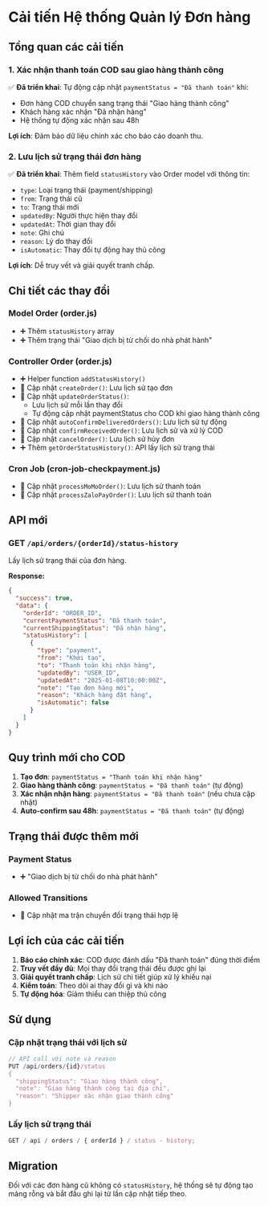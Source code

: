 # Cải tiến Hệ thống Quản lý Đơn hàng

## Tổng quan các cải tiến

### 1. Xác nhận thanh toán COD sau giao hàng thành công

✅ **Đã triển khai**: Tự động cập nhật `paymentStatus = "Đã thanh toán"` khi:

- Đơn hàng COD chuyển sang trạng thái "Giao hàng thành công"
- Khách hàng xác nhận "Đã nhận hàng"
- Hệ thống tự động xác nhận sau 48h

**Lợi ích**: Đảm bảo dữ liệu chính xác cho báo cáo doanh thu.

### 2. Lưu lịch sử trạng thái đơn hàng

✅ **Đã triển khai**: Thêm field `statusHistory` vào Order model với thông tin:

- `type`: Loại trạng thái (payment/shipping)
- `from`: Trạng thái cũ
- `to`: Trạng thái mới
- `updatedBy`: Người thực hiện thay đổi
- `updatedAt`: Thời gian thay đổi
- `note`: Ghi chú
- `reason`: Lý do thay đổi
- `isAutomatic`: Thay đổi tự động hay thủ công

**Lợi ích**: Dễ truy vết và giải quyết tranh chấp.

## Chi tiết các thay đổi

### Model Order (order.js)

- ➕ Thêm `statusHistory` array
- ➕ Thêm trạng thái "Giao dịch bị từ chối do nhà phát hành"

### Controller Order (order.js)

- ➕ Helper function `addStatusHistory()`
- 🔄 Cập nhật `createOrder()`: Lưu lịch sử tạo đơn
- 🔄 Cập nhật `updateOrderStatus()`:
  - Lưu lịch sử mỗi lần thay đổi
  - Tự động cập nhật paymentStatus cho COD khi giao hàng thành công
- 🔄 Cập nhật `autoConfirmDeliveredOrders()`: Lưu lịch sử tự động
- 🔄 Cập nhật `confirmReceivedOrder()`: Lưu lịch sử và xử lý COD
- 🔄 Cập nhật `cancelOrder()`: Lưu lịch sử hủy đơn
- ➕ Thêm `getOrderStatusHistory()`: API lấy lịch sử trạng thái

### Cron Job (cron-job-checkpayment.js)

- 🔄 Cập nhật `processMoMoOrder()`: Lưu lịch sử thanh toán
- 🔄 Cập nhật `processZaloPayOrder()`: Lưu lịch sử thanh toán

## API mới

### GET `/api/orders/{orderId}/status-history`

Lấy lịch sử trạng thái của đơn hàng.

**Response:**

```json
{
  "success": true,
  "data": {
    "orderId": "ORDER_ID",
    "currentPaymentStatus": "Đã thanh toán",
    "currentShippingStatus": "Đã nhận hàng",
    "statusHistory": [
      {
        "type": "payment",
        "from": "Khởi tạo",
        "to": "Thanh toán khi nhận hàng",
        "updatedBy": "USER_ID",
        "updatedAt": "2025-01-08T10:00:00Z",
        "note": "Tạo đơn hàng mới",
        "reason": "Khách hàng đặt hàng",
        "isAutomatic": false
      }
    ]
  }
}
```

## Quy trình mới cho COD

1. **Tạo đơn**: `paymentStatus = "Thanh toán khi nhận hàng"`
2. **Giao hàng thành công**: `paymentStatus = "Đã thanh toán"` (tự động)
3. **Xác nhận nhận hàng**: `paymentStatus = "Đã thanh toán"` (nếu chưa cập nhật)
4. **Auto-confirm sau 48h**: `paymentStatus = "Đã thanh toán"` (tự động)

## Trạng thái được thêm mới

### Payment Status

- ➕ "Giao dịch bị từ chối do nhà phát hành"

### Allowed Transitions

- 🔄 Cập nhật ma trận chuyển đổi trạng thái hợp lệ

## Lợi ích của các cải tiến

1. **Báo cáo chính xác**: COD được đánh dấu "Đã thanh toán" đúng thời điểm
2. **Truy vết đầy đủ**: Mọi thay đổi trạng thái đều được ghi lại
3. **Giải quyết tranh chấp**: Lịch sử chi tiết giúp xử lý khiếu nại
4. **Kiểm toán**: Theo dõi ai thay đổi gì và khi nào
5. **Tự động hóa**: Giảm thiểu can thiệp thủ công

## Sử dụng

### Cập nhật trạng thái với lịch sử

```javascript
// API call với note và reason
PUT /api/orders/{id}/status
{
  "shippingStatus": "Giao hàng thành công",
  "note": "Giao hàng thành công tại địa chỉ",
  "reason": "Shipper xác nhận giao thành công"
}
```

### Lấy lịch sử trạng thái

```javascript
GET / api / orders / { orderId } / status - history;
```

## Migration

Đối với các đơn hàng cũ không có `statusHistory`, hệ thống sẽ tự động tạo mảng rỗng và bắt đầu ghi lại từ lần cập nhật tiếp theo.
